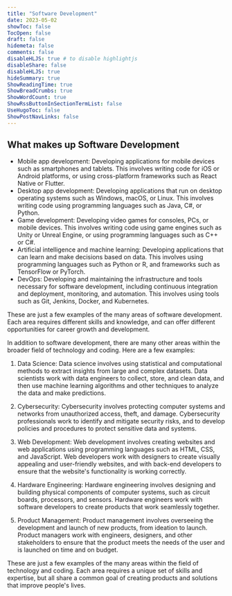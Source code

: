 ```yaml
---
title: "Software Development"
date: 2023-05-02
showToc: false
TocOpen: false
draft: false
hidemeta: false
comments: false
disableHLJS: true # to disable highlightjs
disableShare: false
disableHLJS: true
hideSummary: true
ShowReadingTime: true
ShowBreadCrumbs: true
ShowWordCount: true
ShowRssButtonInSectionTermList: false
UseHugoToc: false
ShowPostNavLinks: false
---
```





## What makes up Software Development

- Mobile app development: Developing applications for mobile devices such as smartphones and tablets. This involves writing code for iOS or Android platforms, or using cross-platform frameworks such as React Native or Flutter.
- Desktop app development: Developing applications that run on desktop operating systems such as Windows, macOS, or Linux. This involves writing code using programming languages such as Java, C#, or Python.
- Game development: Developing video games for consoles, PCs, or mobile devices. This involves writing code using game engines such as Unity or Unreal Engine, or using programming languages such as C++ or C#.
- Artificial intelligence and machine learning: Developing applications that can learn and make decisions based on data. This involves using programming languages such as Python or R, and frameworks such as TensorFlow or PyTorch.
- DevOps: Developing and maintaining the infrastructure and tools necessary for software development, including continuous integration and deployment, monitoring, and automation. This involves using tools such as Git, Jenkins, Docker, and Kubernetes.

These are just a few examples of the many areas of software development. Each area requires different skills and knowledge, and can offer different opportunities for career growth and development.



In addition to software development, there are many other areas within the broader field of technology and coding. Here are a few examples:

1. Data Science: Data science involves using statistical and computational methods to extract insights from large and complex datasets. Data scientists work with data engineers to collect, store, and clean data, and then use machine learning algorithms and other techniques to analyze the data and make predictions.

2. Cybersecurity: Cybersecurity involves protecting computer systems and networks from unauthorized access, theft, and damage. Cybersecurity professionals work to identify and mitigate security risks, and to develop policies and procedures to protect sensitive data and systems.

3. Web Development: Web development involves creating websites and web applications using programming languages such as HTML, CSS, and JavaScript. Web developers work with designers to create visually appealing and user-friendly websites, and with back-end developers to ensure that the website's functionality is working correctly.

4. Hardware Engineering: Hardware engineering involves designing and building physical components of computer systems, such as circuit boards, processors, and sensors. Hardware engineers work with software developers to create products that work seamlessly together.

5. Product Management: Product management involves overseeing the development and launch of new products, from ideation to launch. Product managers work with engineers, designers, and other stakeholders to ensure that the product meets the needs of the user and is launched on time and on budget.

These are just a few examples of the many areas within the field of technology and coding. Each area requires a unique set of skills and expertise, but all share a common goal of creating products and solutions that improve people's lives.




